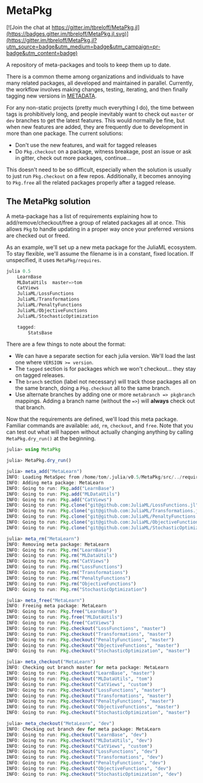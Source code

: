 # MetaPkg

[![Join the chat at https://gitter.im/tbreloff/MetaPkg.jl](https://badges.gitter.im/tbreloff/MetaPkg.jl.svg)](https://gitter.im/tbreloff/MetaPkg.jl?utm_source=badge&utm_medium=badge&utm_campaign=pr-badge&utm_content=badge)

A repository of meta-packages and tools to keep them up to date.

There is a common theme among organizations and individuals to have many related packages, all developed and maintained in parallel.  Currently, the workflow involves making changes, testing, iterating, and then finally tagging new versions in [METADATA](https://github.com/JuliaLang/METADATA.jl).

For any non-static projects (pretty much everything I do), the time between tags is prohibitively long, and people inevitably want to check out `master` or `dev` branches to get the latest features.  This would normally be fine, but when new features are added, they are frequently due to development in more than one package.  The current solutions:

- Don't use the new features, and wait for tagged releases
- Do `Pkg.checkout` on a package, witness breakage, post an issue or ask in gitter, check out more packages, continue...

This doesn't need to be so difficult, especially when the solution is usually to just run `Pkg.checkout` on a few repos.  Additionally, it becomes annoying to `Pkg.free` all the related packages properly after a tagged release.

## The MetaPkg solution

A meta-package has a list of requirements explaining how to add/remove/checkout/free a group of related packages all at once.  This allows `Pkg` to handle updating in a proper way once your preferred versions are checked out or freed.

As an example, we'll set up a new meta package for the JuliaML ecosystem.  To stay flexible, we'll assume the filename is in a constant, fixed location.  If unspecified, it uses `MetaPkg/requires`.

```julia
julia 0.5
    LearnBase
    MLDataUtils  master=>tom
    CatViews
    JuliaML/LossFunctions
    JuliaML/Transformations
    JuliaML/PenaltyFunctions
    JuliaML/ObjectiveFunctions
    JuliaML/StochasticOptimization

    tagged:
        StatsBase
```

There are a few things to note about the format:

- We can have a separate section for each julia version.  We'll load the last one where `VERSION >= version`.
- The `tagged` section is for packages which we won't checkout... they stay on tagged releases.
- The `branch` section (label not necessary) will track those packages all on the same branch, doing a `Pkg.checkout` all to the same branch.
- Use alternate branches by adding one or more `metabranch => pkgbranch` mappings.  Adding a branch name (without the `=>`) will **always** check out that branch.

Now that the requirements are defined, we'll load this meta package.  Familiar commands are available: `add`, `rm`, `checkout`, and `free`.  Note that you can test out what will happen without actually changing anything by calling `MetaPkg.dry_run()` at the beginning.

```julia
julia> using MetaPkg

julia> MetaPkg.dry_run()

julia> meta_add("MetaLearn")
INFO: Loading MetaSpec from /home/tom/.julia/v0.5/MetaPkg/src/../requires/MetaLearn
INFO: Adding meta package: MetaLearn
INFO: Going to run: Pkg.add("LearnBase")
INFO: Going to run: Pkg.add("MLDataUtils")
INFO: Going to run: Pkg.add("CatViews")
INFO: Going to run: Pkg.clone("git@github.com:JuliaML/LossFunctions.jl")
INFO: Going to run: Pkg.clone("git@github.com:JuliaML/Transformations.jl")
INFO: Going to run: Pkg.clone("git@github.com:JuliaML/PenaltyFunctions.jl")
INFO: Going to run: Pkg.clone("git@github.com:JuliaML/ObjectiveFunctions.jl")
INFO: Going to run: Pkg.clone("git@github.com:JuliaML/StochasticOptimization.jl")

julia> meta_rm("MetaLearn")
INFO: Removing meta package: MetaLearn
INFO: Going to run: Pkg.rm("LearnBase")
INFO: Going to run: Pkg.rm("MLDataUtils")
INFO: Going to run: Pkg.rm("CatViews")
INFO: Going to run: Pkg.rm("LossFunctions")
INFO: Going to run: Pkg.rm("Transformations")
INFO: Going to run: Pkg.rm("PenaltyFunctions")
INFO: Going to run: Pkg.rm("ObjectiveFunctions")
INFO: Going to run: Pkg.rm("StochasticOptimization")

julia> meta_free("MetaLearn")
INFO: Freeing meta package: MetaLearn
INFO: Going to run: Pkg.free("LearnBase")
INFO: Going to run: Pkg.free("MLDataUtils")
INFO: Going to run: Pkg.free("CatViews")
INFO: Going to run: Pkg.checkout("LossFunctions", "master")
INFO: Going to run: Pkg.checkout("Transformations", "master")
INFO: Going to run: Pkg.checkout("PenaltyFunctions", "master")
INFO: Going to run: Pkg.checkout("ObjectiveFunctions", "master")
INFO: Going to run: Pkg.checkout("StochasticOptimization", "master")

julia> meta_checkout("MetaLearn")
INFO: Checking out branch master for meta package: MetaLearn
INFO: Going to run: Pkg.checkout("LearnBase", "master")
INFO: Going to run: Pkg.checkout("MLDataUtils", "tom")
INFO: Going to run: Pkg.checkout("CatViews", "custom")
INFO: Going to run: Pkg.checkout("LossFunctions", "master")
INFO: Going to run: Pkg.checkout("Transformations", "master")
INFO: Going to run: Pkg.checkout("PenaltyFunctions", "master")
INFO: Going to run: Pkg.checkout("ObjectiveFunctions", "master")
INFO: Going to run: Pkg.checkout("StochasticOptimization", "master")

julia> meta_checkout("MetaLearn", "dev")
INFO: Checking out branch dev for meta package: MetaLearn
INFO: Going to run: Pkg.checkout("LearnBase", "dev")
INFO: Going to run: Pkg.checkout("MLDataUtils", "dev")
INFO: Going to run: Pkg.checkout("CatViews", "custom")
INFO: Going to run: Pkg.checkout("LossFunctions", "dev")
INFO: Going to run: Pkg.checkout("Transformations", "dev")
INFO: Going to run: Pkg.checkout("PenaltyFunctions", "dev")
INFO: Going to run: Pkg.checkout("ObjectiveFunctions", "dev")
INFO: Going to run: Pkg.checkout("StochasticOptimization", "dev")
```

